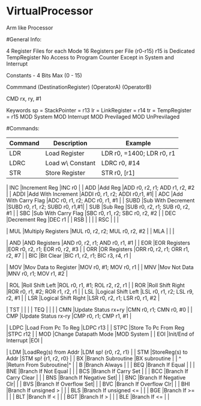 # VirtualProcessor
Arm like Processor

#General Info:

4 Register Files for each Mode
16 Registers per File (r0-r15)
r15 is Dedicated TempRegister
No Access to Program Counter Except in System and Interrupt

Constants - 4 Bits Max (0 - 15)

Commmand (DestinationRegister) (OperatorA) (OperatorB)

CMD rx, ry, #1

Keywords
sp = StackPointer = r13
lr = LinkRegister = r14
tr = TempRegister = r15
MOD System
MOD Interrupt
MOD Previlaged
MOD UnPrevilaged

#Commands:

|Command | Description          | Example                       |
|--------|----------------------|-------------------------------|
| LDR	 |Load Register         |LDR r0, =1400; LDR r0, r1      |
| LDRC	 |Load w\ Constant      |LDRC r0, #14                   |
| STR 	 |Store Register        |STR r0, [r1]                   |

| INC	 |Increment Reg         |INC r0					        |
| ADD	 |Add Reg				|ADD r0, r2, r1; ADD r1, r2, #2 |
| ADDI	 |Add With Increment 	|ADDI r0, r1, r2; ADDI r0,r1, #1|
| ADC	 |Add With Carry Flag   |ADC r0, r1, r2; ADC r0, r1, #1 |
| SUBD	 |Sub With Decrement 	|SUBD r0, r1, r2; SUBD r0, r1,#1|
| SUB	 |Sub Reg               |SUB r0, r2, r1; SUB r0, r2, #1 |
| SBC	 |Sub With Carry Flag   |SBC r0, r1, r2; SBC r0, r2, #2 |
| DEC	 |Decrement Reg		    |DEC r1                         |
| RSB	 |                      |                               | 
| RSC	 |                      |                               |

| MUL    |Multiply Registers    |MUL r0, r2, r2; MUL r0, r2, #2 |
| MLA	 |                      |                               | 

| AND	 |AND Registers         |AND r0, r2, r1; AND r0, r1, #1 |
| EOR	 |EOR Registers         |EOR r0, r2, r1; EOR r0, r2, #3 |
| ORR	 |OR Registers          |ORR r0, r2, r1; ORR r1, r2, #7 |
| BIC    |Bit Clear             |BIC r1, r2, r1; BIC r3, r4, r1 |

| MOV	 |Mov Data to Register  |MOV r0, #1; MOV r0, r1         |
| MNV	 |Mov Not Data          |MNV r0, r1; MOV r1, #2         |

| ROL	 |Roll Shift Left       |ROL r0, r1, #1; ROL r2, r2, r1 |
| ROR	 |Roll Shift Right      |ROR r0, r1, #2; ROR r1, r2, r1 |
| LSL 	 |Logical Shift Left    |LSL r0, r1, r2; LSL r9, r2, #1 |
| LSR	 |Logical Shift Right   |LSR r0, r2, r1; LSR r0, r1, #2 |

| TST    |                      |                               | 
| TEQ    |                      |                               |
| CMN	 |Update Status rx+ry   |CMN r0, r1; CMN r0, #0         |
| CMP	 |Update Status rx-ry   |CMP r0, r1; CMP r1, #1         |

| LDPC	 |Load From Pc To Reg   |LDPC r13                       |
| STPC	 |Store To Pc From Reg  |STPC r12                       |
| MOD	 |Change Datapath Mode  |MOD System                     |
| EOI	 |Init/End of Interrupt |EOI                            |

| LDM	 |LoadReg(s) from Addr  |LDM sp! {r0, r2, r1}           |
| STM	 |StoreReg(s) to Addr   |STM sp! {r1, r2, r0}           |
| BX	 |Branch Subroutine     |BX subroutine                  |
| ^		 |Return From Subroutine|^                              |
| B      |Branch Always			|                               |
| BEQ    |Branch If Equal		|                               |
| BNE	 |Branch If Not Equal	|                               |
| BCS    |Branch If Carry Set   |                               |
| BCC    |Branch If Carry Clear |                               |
| BNS    |Branch If Negative Set|                               |
| BNC    |Branch If Negative Clr|                               |
| BVS    |Branch If Overflow Set|                               |
| BVC    |Branch If Overflow Clr|                               | 
| BHI    |Branch If unsigned >  |                               | 
| BLS    |Branch If unsigned <= |                               |
| BGE    |Branch If >=          |                               | 
| BLT    |Branch If <           |                               | 
| BGT    |Branch If >           |                               | 
| BLE    |Branch If <=          |                               | 